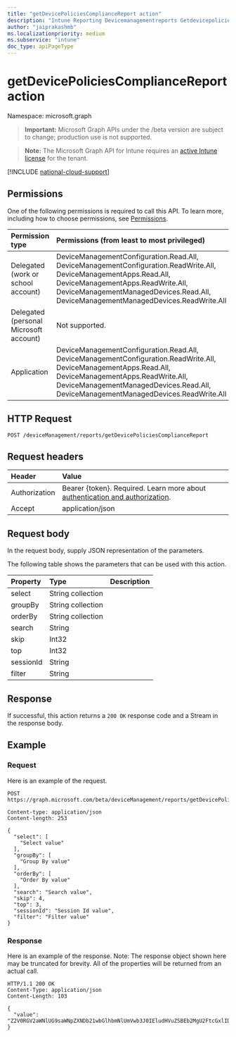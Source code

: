 ```yaml
---
title: "getDevicePoliciesComplianceReport action"
description: "Intune Reporting Devicemanagementreports Getdevicepoliciescompliancereport Api ."
author: "jaiprakashmb"
ms.localizationpriority: medium
ms.subservice: "intune"
doc_type: apiPageType
---
```


# getDevicePoliciesComplianceReport action

Namespace: microsoft.graph

> **Important:** Microsoft Graph APIs under the /beta version are subject to change; production use is not supported.

> **Note:** The Microsoft Graph API for Intune requires an [active Intune license](https://go.microsoft.com/fwlink/?linkid=839381) for the tenant.



[!INCLUDE [national-cloud-support](../../includes/all-clouds.md)]

## Permissions
One of the following permissions is required to call this API. To learn more, including how to choose permissions, see [Permissions](/graph/permissions-reference).

|Permission type|Permissions (from least to most privileged)|
|:---|:---|
|Delegated (work or school account)|DeviceManagementConfiguration.Read.All, DeviceManagementConfiguration.ReadWrite.All, DeviceManagementApps.Read.All, DeviceManagementApps.ReadWrite.All, DeviceManagementManagedDevices.Read.All, DeviceManagementManagedDevices.ReadWrite.All|
|Delegated (personal Microsoft account)|Not supported.|
|Application|DeviceManagementConfiguration.Read.All, DeviceManagementConfiguration.ReadWrite.All, DeviceManagementApps.Read.All, DeviceManagementApps.ReadWrite.All, DeviceManagementManagedDevices.Read.All, DeviceManagementManagedDevices.ReadWrite.All|

## HTTP Request
<!-- {
  "blockType": "ignored"
}
-->
``` http
POST /deviceManagement/reports/getDevicePoliciesComplianceReport
```

## Request headers
|Header|Value|
|:---|:---|
|Authorization|Bearer {token}. Required. Learn more about [authentication and authorization](/graph/auth/auth-concepts).|
|Accept|application/json|

## Request body
In the request body, supply JSON representation of the parameters.

The following table shows the parameters that can be used with this action.

|Property|Type|Description|
|:---|:---|:---|
|select|String collection||
|groupBy|String collection||
|orderBy|String collection||
|search|String||
|skip|Int32||
|top|Int32||
|sessionId|String||
|filter|String||



## Response
If successful, this action returns a `200 OK` response code and a Stream in the response body.

## Example

### Request
Here is an example of the request.
``` http
POST https://graph.microsoft.com/beta/deviceManagement/reports/getDevicePoliciesComplianceReport

Content-type: application/json
Content-length: 253

{
  "select": [
    "Select value"
  ],
  "groupBy": [
    "Group By value"
  ],
  "orderBy": [
    "Order By value"
  ],
  "search": "Search value",
  "skip": 4,
  "top": 3,
  "sessionId": "Session Id value",
  "filter": "Filter value"
}
```

### Response
Here is an example of the response. Note: The response object shown here may be truncated for brevity. All of the properties will be returned from an actual call.
``` http
HTTP/1.1 200 OK
Content-Type: application/json
Content-Length: 103

{
  "value": "Z2V0RGV2aWNlUG9saWNpZXNDb21wbGlhbmNlUmVwb3J0IEludHVuZSBEb2MgU2FtcGxlIDE0MjAxMDAxMDM="
}
```
